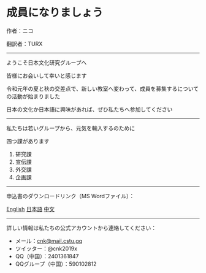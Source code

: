 # 成員になりましょう

作者：ニコ

翻訳者：TURX

---

ようこそ日本文化研究グループへ

皆様にお会いして幸いと感じます

令和元年の夏と秋の交差点で、新しい教室へ変わって、成員を募集するについての活動が始まりました

日本の文化か日本語に興味があれば、ぜひ私たちへ参加してください

---

私たちは若いグループから、元気を輸入するのために

四つ課があります

1. 研究課
2. 宣伝課
3. 外交課
4. 企画課

---

申込書のダウンロードリンク（MS Wordファイル）：

[English](/attachment/news/20190901/Application%20Form.docx) [日本語](/attachment/news/20190901/入組届.docx) [中文](/attachment/news/20190901/申请书.docx)

---

詳しい情報は私たちの公式アカウントから連絡してください：

- メール：cnk@mail.cstu.gq
- ツイッター：@cnk2019x
- QQ（中国）：2401361847
- QQグループ（中国）：590102812
